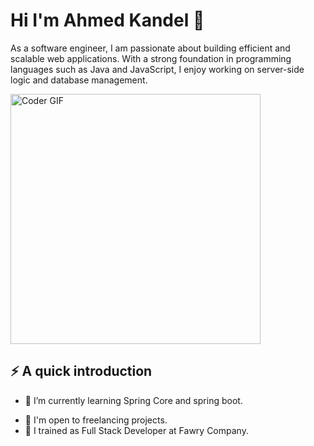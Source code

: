 # Hi I'm Ahmed Kandel :wave:

As a software engineer, I am passionate about building efficient and scalable web applications. With a strong foundation in programming languages such as Java and JavaScript, I enjoy working on server-side logic and database management.

<img src="https://camo.githubusercontent.com/2309797487e5e969659a3b545c96151807b04120a9cc2985f632ec94ba00c9f3/68747470733a2f2f6d656469612e67697068792e636f6d2f6d656469612f53576f536b4e36447854737a71494b4571762f67697068792e676966" alt="Coder GIF" height="400" data-canonical-src="https://media.giphy.com/media/SWoSkN6DxTszqIKEqv/giphy.gif" style="max-width: 100%; display: flex;justify-content: center;" data-target="animated-image.originalImage">

## ⚡️ A quick introduction
* 🌱 I’m currently learning Spring Core and spring boot.
+ 💼 I'm open to freelancing projects.
+ 💼 I trained as Full Stack Developer at Fawry Company.    

